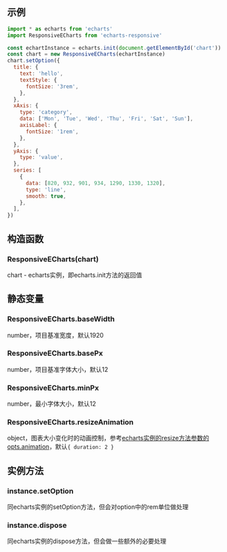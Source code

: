 ## 示例

```javascript
import * as echarts from 'echarts'
import ResponsiveECharts from 'echarts-responsive'

const echartInstance = echarts.init(document.getElementById('chart'))
const chart = new ResponsiveECharts(echartInstance)
chart.setOption({
  title: {
    text: 'hello',
    textStyle: {
      fontSize: '3rem',
    },
  },
  xAxis: {
    type: 'category',
    data: ['Mon', 'Tue', 'Wed', 'Thu', 'Fri', 'Sat', 'Sun'],
    axisLabel: {
      fontSize: '1rem',
    },
  },
  yAxis: {
    type: 'value',
  },
  series: [
    {
      data: [820, 932, 901, 934, 1290, 1330, 1320],
      type: 'line',
      smooth: true,
    },
  ],
})
```

## 构造函数

### ResponsiveECharts(chart)

chart - echarts实例，即echarts.init方法的返回值

## 静态变量

### ResponsiveECharts.baseWidth

number，项目基准宽度，默认1920

### ResponsiveECharts.basePx

number，项目基准字体大小，默认12

### ResponsiveECharts.minPx

number，最小字体大小，默认12

### ResponsiveECharts.resizeAnimation

object，图表大小变化时的动画控制，参考[echarts实例的resize方法参数的opts.animation](https://echarts.apache.org/zh/api.html#echartsInstance.resize)，默认`{ duration: 2 }`

## 实例方法

### instance.setOption

同echarts实例的setOption方法，但会对option中的rem单位做处理

### instance.dispose

同echarts实例的dispose方法，但会做一些额外的必要处理